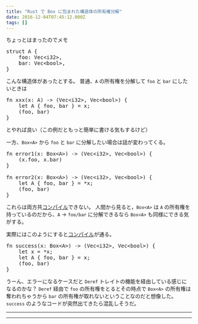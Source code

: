 ```yaml
---
title: "Rust で Box に包まれた構造体の所有権分解"
date: 2016-12-04T07:45:12.000Z
tags: []
---
```

<p>ちょっとはまったのでメモ</p>

<pre class="code lang-rust" data-lang="rust" data-unlink><span class="synStatement">struct</span> <span class="synIdentifier">A</span> {
    foo: <span class="synType">Vec</span><span class="synStatement">&lt;</span><span class="synType">i32</span><span class="synStatement">&gt;</span>,
    bar: <span class="synType">Vec</span><span class="synStatement">&lt;</span><span class="synType">bool</span><span class="synStatement">&gt;</span>,
}
</pre>


<p>こんな構造体があったとする。
普通、<code>A</code> の所有権を分解して <code>foo</code> と <code>bar</code> にしたいときは</p>

<pre class="code lang-rust" data-lang="rust" data-unlink><span class="synStatement">fn</span> <span class="synIdentifier">xxx</span>(x: A) <span class="synStatement">-&gt;</span> (<span class="synType">Vec</span><span class="synStatement">&lt;</span><span class="synType">i32</span><span class="synStatement">&gt;</span>, <span class="synType">Vec</span><span class="synStatement">&lt;</span><span class="synType">bool</span><span class="synStatement">&gt;</span>) {
    <span class="synStatement">let</span> A { foo, bar } <span class="synStatement">=</span> x;
    (foo, bar)
}
</pre>


<p>とやれば良い（この例だともっと簡単に書ける気もするけど）</p>

<p>一方、<code>Box&lt;A&gt;</code> から <code>foo</code> と <code>bar</code> に分解したい場合は話が変わってくる。</p>

<pre class="code" data-lang="" data-unlink>fn error1(x: Box&lt;A&gt;) -&gt; (Vec&lt;i32&gt;, Vec&lt;bool&gt;) {
    (x.foo, x.bar)
}

fn error2(x: Box&lt;A&gt;) -&gt; (Vec&lt;i32&gt;, Vec&lt;bool&gt;) {
    let A { foo, bar } = *x;
    (foo, bar)
}</pre>


<p>これらは両方共<a class="keyword" href="http://d.hatena.ne.jp/keyword/%A5%B3%A5%F3%A5%D1%A5%A4%A5%EB">コンパイル</a>できない。
人間から見ると，<code>Box&lt;A&gt;</code> は <code>A</code> の所有権を持っているのだから、<code>A</code> -> <code>foo/bar</code> に分解できるなら <code>Box&lt;A&gt;</code> も同様にできる気がする。</p>

<p>実際にはこのようにすると<a class="keyword" href="http://d.hatena.ne.jp/keyword/%A5%B3%A5%F3%A5%D1%A5%A4%A5%EB">コンパイル</a>が通る。</p>

<pre class="code" data-lang="" data-unlink>fn success(x: Box&lt;A&gt;) -&gt; (Vec&lt;i32&gt;, Vec&lt;bool&gt;) {
    let x = *x;
    let A { foo, bar } = x;
    (foo, bar)
}</pre>


<p>うーん、エラーになるケースだと <code>Deref</code> トレイトの機能を経由している感じになるのかな？
<code>Deref</code> 経由で <code>foo</code> の所有権をとるとその時点で <code>Box&lt;A&gt;</code> の所有権は奪われちゃうから <code>bar</code> の所有権が取れないということなのだと想像した。
<code>success</code> のようなコードが突然出てきたら混乱しそうだ。</p>

-----
--------